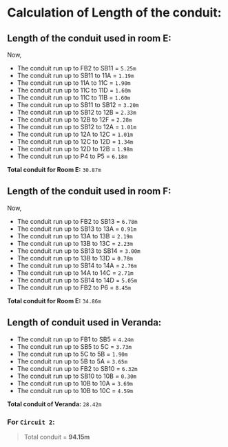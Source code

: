 # Calculation of Length of the conduit:

## Length of the conduit used in room E:

Now,

* The conduit run up to FB2 to SB11  = `5.25m`
* The conduit run up to SB11 to 11A  = `1.19m`
* The conduit run up to 11A to 11C   = `1.90m`
* The conduit run up to 11C to 11D   = `1.60m`
* The conduit run up to 11C to 11B   = `1.60m`
* The conduit run up to SB11 to SB12 = `3.20m`
* The conduit run up to SB12 to 12B  = `2.33m`
* The conduit run up to 12B to 12F   = `2.28m`
* The conduit run up to SB12 to 12A  = `1.01m`
* The conduit run up to 12A to 12C   = `1.01m`
* The conduit run up to 12C to 12D   = `1.34m`
* The conduit run up to 12D to 12B   = `1.98m`
* The conduit run up to P4 to P5     = `6.18m`

**Total conduit for Room E:** `30.87m`

## Length of the conduit used in room F:


Now,

* The conduit run up to FB2 to SB13  = `6.78m`
* The conduit run up to SB13 to 13A  = `0.91m`
* The conduit run up to 13A to 13B   = `2.19m`
* The conduit run up to 13B to 13C   = `2.23m`
* The conduit run up to SB13 to SB14 = `3.00m`
* The conduit run up to 13B to 13D   = `0.78m`
* The conduit run up to SB14 to 14A  = `2.76m`
* The conduit run up to 14A to 14C   = `2.71m`
* The conduit run up to SB14 to 14D  = `5.05m`
* The conduit run up to FB2 to P6    = `8.45m`


**Total conduit for Room E:** `34.86m`

## Length of conduit used in Veranda:


* The conduit run up to FB1 to SB5   = `4.24m`
* The conduit run up to SB5 to 5C    = `3.73m`
* The conduit run up to 5C to 5B     = `1.90m`
* The conduit run up to 5B to 5A     = `3.65m`
* The conduit run up to FB2 to SB10  = `6.32m`
* The conduit run up to SB10 to 10B  = `0.30m`
* The conduit run up to 10B to 10A   = `3.69m`
* The conduit run up to 10B to 10C   = `4.59m`

**Total conduit of Veranda:** `28.42m`

### For `Circuit 2`: 

> Total conduit = **94.15m**

